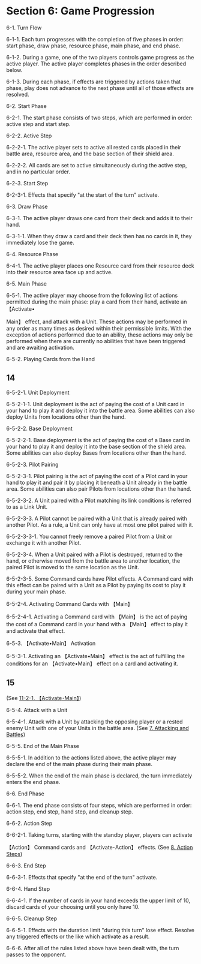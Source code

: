# Section 6: Game Progression

6-1. Turn Flow

6-1-1. Each turn progresses with the completion of five phases in order: start phase, draw phase, resource phase, main phase, and end phase.

6-1-2. During a game, one of the two players controls game progress as the active player. The active player completes phases in the order described below.

6-1-3. During each phase, if effects are triggered by actions taken that phase, play does not advance to the next phase until all of those effects are resolved.

6-2. Start Phase

6-2-1. The start phase consists of two steps, which are performed in order: active step and start step.

6-2-2. Active Step

6-2-2-1. The active player sets to active all rested cards placed in their battle area, resource area, and the base section of their shield area.

6-2-2-2. All cards are set to active simultaneously during the active step, and in no particular order.

6-2-3. Start Step

6-2-3-1. Effects that specify "at the start of the turn" activate.

6-3. Draw Phase

6-3-1. The active player draws one card from their deck and adds it to their hand.

6-3-1-1. When they draw a card and their deck then has no cards in it, they immediately lose the game.

6-4. Resource Phase

6-4-1. The active player places one Resource card from their resource deck into their resource area face up and active.

<a id="6-5-main-phase"></a>6-5. Main Phase

6-5-1. The active player may choose from the following list of actions permitted during the main phase: play a card from their hand, activate an 【Activate•

Main】 effect, and attack with a Unit. These actions may be performed in any order as many times as desired within their permissible limits. With the exception of actions performed due to an ability, these actions may only be performed when there are currently no abilities that have been triggered and are awaiting activation.

6-5-2. Playing Cards from the Hand

## 14

6-5-2-1. Unit Deployment

6-5-2-1-1. Unit deployment is the act of paying the cost of a Unit card in your hand to play it and deploy it into the battle area. Some abilities can also deploy Units from locations other than the hand.

6-5-2-2. Base Deployment

6-5-2-2-1. Base deployment is the act of paying the cost of a Base card in your hand to play it and deploy it into the base section of the shield area. Some abilities can also deploy Bases from locations other than the hand.

6-5-2-3. Pilot Pairing

6-5-2-3-1. Pilot pairing is the act of paying the cost of a Pilot card in your hand to play it and pair it by placing it beneath a Unit already in the battle area. Some abilities can also pair Pilots from locations other than the hand.

6-5-2-3-2. A Unit paired with a Pilot matching its link conditions is referred to as a Link Unit.

6-5-2-3-3. A Pilot cannot be paired with a Unit that is already paired with another Pilot. As a rule, a Unit can only have at most one pilot paired with it.

6-5-2-3-3-1. You cannot freely remove a paired Pilot from a Unit or exchange it with another Pilot.

6-5-2-3-4. When a Unit paired with a Pilot is destroyed, returned to the hand, or otherwise moved from the battle area to another location, the paired Pilot is moved to the same location as the Unit.

6-5-2-3-5. Some Command cards have Pilot effects. A Command card with this effect can be paired with a Unit as a Pilot by paying its cost to play it during your main phase.

6-5-2-4. Activating Command Cards with 【Main】

6-5-2-4-1. Activating a Command card with 【Main】 is the act of paying the cost of a Command card in your hand with a 【Main】 effect to play it and activate that effect.

6-5-3. 【Activate•Main】 Activation

6-5-3-1. Activating an 【Activate•Main】 effect is the act of fulfilling the conditions for an 【Activate•Main】 effect on a card and activating it.

## 15

(See [11-2-1. 【Activate･Main】](../11-keyword-effects-and-keywords/keywords.md#activate-main))

6-5-4. Attack with a Unit

6-5-4-1. Attack with a Unit by attacking the opposing player or a rested enemy Unit with one of your Units in the battle area. (See [7. Attacking and Battles](../07-attacking-and-battles/full.md))

6-5-5. End of the Main Phase

6-5-5-1. In addition to the actions listed above, the active player may declare the end of the main phase during their main phase.

6-5-5-2. When the end of the main phase is declared, the turn immediately enters the end phase.

6-6. End Phase

6-6-1. The end phase consists of four steps, which are performed in order: action step, end step, hand step, and cleanup step.

6-6-2. Action Step

6-6-2-1. Taking turns, starting with the standby player, players can activate

【Action】 Command cards and 【Activate･Action】 effects. (See [8. Action Steps](../08-action-steps/full.md))

6-6-3. End Step

6-6-3-1. Effects that specify "at the end of the turn" activate.

6-6-4. Hand Step

6-6-4-1. If the number of cards in your hand exceeds the upper limit of 10, discard cards of your choosing until you only have 10.

6-6-5. Cleanup Step

6-6-5-1. Effects with the duration limit "during this turn" lose effect. Resolve any triggered effects or the like which activate as a result.

6-6-6. After all of the rules listed above have been dealt with, the turn passes to the opponent.
